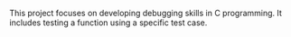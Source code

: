 This project focuses on developing debugging skills in C programming. It includes testing a function  using a specific test case.
